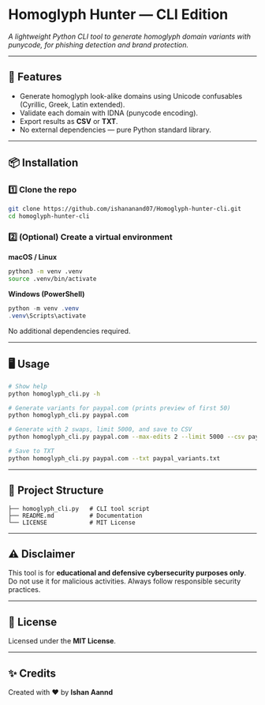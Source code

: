 # Homoglyph Hunter — CLI Edition

*A lightweight Python CLI tool to generate homoglyph domain variants with punycode, for phishing detection and brand protection.*

---

## 🚀 Features
- Generate homoglyph look-alike domains using Unicode confusables (Cyrillic, Greek, Latin extended).
- Validate each domain with IDNA (punycode encoding).
- Export results as **CSV** or **TXT**.
- No external dependencies — pure Python standard library.

---

## 📦 Installation

### 1️⃣ Clone the repo
```bash
git clone https://github.com/ishananand07/Homoglyph-hunter-cli.git
cd homoglyph-hunter-cli
```

### 2️⃣ (Optional) Create a virtual environment
**macOS / Linux**
```bash
python3 -m venv .venv
source .venv/bin/activate
```

**Windows (PowerShell)**
```powershell
python -m venv .venv
.venv\Scripts\activate
```

No additional dependencies required.

---

## 🖥️ Usage

```bash
# Show help
python homoglyph_cli.py -h

# Generate variants for paypal.com (prints preview of first 50)
python homoglyph_cli.py paypal.com

# Generate with 2 swaps, limit 5000, and save to CSV
python homoglyph_cli.py paypal.com --max-edits 2 --limit 5000 --csv paypal_variants.csv

# Save to TXT
python homoglyph_cli.py paypal.com --txt paypal_variants.txt
```

---

## 📂 Project Structure
```
├── homoglyph_cli.py   # CLI tool script
├── README.md          # Documentation
└── LICENSE            # MIT License
```

---

## ⚠️ Disclaimer
This tool is for **educational and defensive cybersecurity purposes only**.  
Do not use it for malicious activities. Always follow responsible security practices.

---

## 📜 License
Licensed under the **MIT License**.

---

## ✨ Credits
Created with ❤️ by **Ishan Aannd**
